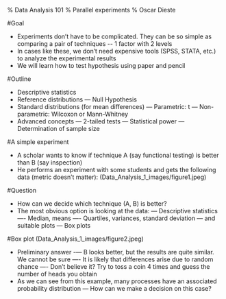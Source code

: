 % Data Analysis 101
% Parallel experiments
% Oscar Dieste

#Goal
- Experiments don’t have to be complicated. They can be so simple as comparing a pair of techniques
	-- 1 factor with 2 levels
- In cases like these, we don’t need expensive tools (SPSS, STATA, etc.) to analyze the experimental results
- We will learn how to test hypothesis using paper and pencil

#Outline
- Descriptive statistics
- Reference distributions
— Null Hypothesis
- Standard distributions (for mean differences)
— Parametric: t
— Non-parametric: Wilcoxon or Mann-Whitney
- Advanced concepts
— 2-tailed tests
— Statistical power
— Determination of sample size

#A simple experiment
- A scholar wants to know if technique A (say functional testing) is better than B (say inspection)
- He performs an experiment with some students and gets the following data (metric doesn’t matter):
(Data_Analysis_1_images/figure1.jpeg)

#Question
- How can we decide which technique (A, B) is better?
- The most obvious option is looking at the data:
— Descriptive statistics
	—- Median, means
	—- Quartiles, variances, standard deviation
— and suitable plots
	— Box plots

#Box plot
(Data_Analysis_1_images/figure2.jpeg)
- Preliminary answer
	-— B looks better, but the results are quite similar. We cannot be sure
	—-  It is likely that differences arise due to random chance
	—- Don’t believe it? Try to toss a coin 4 times and guess the number of heads you obtain 
- As we can see from this example, many processes have an associated probability distribution
	— How can we make a decision on this case?
